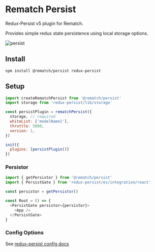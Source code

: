 # Rematch Persist

Redux-Persist v5 plugin for Rematch.

Provides simple redux state persistence using local storage options.

![persist](https://user-images.githubusercontent.com/4660659/33304219-67bd1dc6-d3bc-11e7-8159-a05d65c170bf.gif)

## Install

```
npm install @rematch/persist redux-persist
```

## Setup

```js
import createRematchPersist from '@rematch/persist'
import storage from 'redux-persist/lib/storage'

const persistPlugin = rematchPersist({
  storage, // required
  whiteList: ['modelName1'],
  throttle: 5000,
  version: 1,
})

init({
  plugins: [persistPlugin()]
})
```

### Persistor

```js
import { getPersistor } from '@rematch/persist'
import { PersistGate } from 'redux-persist/es/integration/react'

const persistor = getPersistor()

const Root = () => {
  <PersistGate persistor={persistor}>
    <App />
  </PersistGate>
}
```

### Config Options

See [redux-persist config docs](https://github.com/rt2zz/redux-persist/blob/master/docs/api.md#type-persistconfig)
